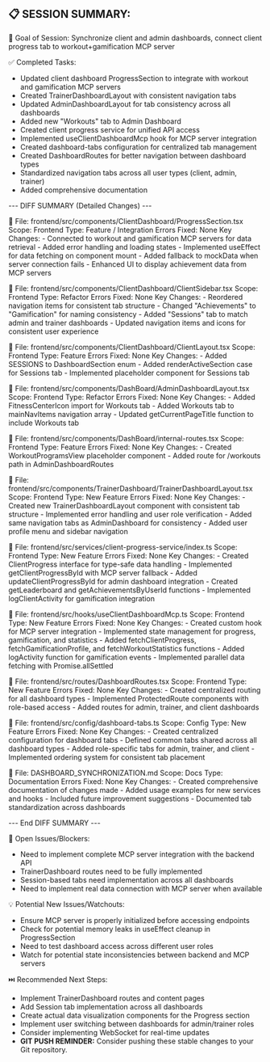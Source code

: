 ## 📋 SESSION SUMMARY:

🎯 Goal of Session: Synchronize client and admin dashboards, connect client progress tab to workout+gamification MCP server

✅ Completed Tasks:
- Updated client dashboard ProgressSection to integrate with workout and gamification MCP servers
- Created TrainerDashboardLayout with consistent navigation tabs
- Updated AdminDashboardLayout for tab consistency across all dashboards
- Added new "Workouts" tab to Admin Dashboard
- Created client progress service for unified API access
- Implemented useClientDashboardMcp hook for MCP server integration
- Created dashboard-tabs configuration for centralized tab management
- Created DashboardRoutes for better navigation between dashboard types
- Standardized navigation tabs across all user types (client, admin, trainer)
- Added comprehensive documentation

--- DIFF SUMMARY (Detailed Changes) ---

📄 File: frontend/src/components/ClientDashboard/ProgressSection.tsx
   Scope: Frontend
   Type: Feature / Integration
   Errors Fixed: None
   Key Changes:
     - Connected to workout and gamification MCP servers for data retrieval
     - Added error handling and loading states
     - Implemented useEffect for data fetching on component mount
     - Added fallback to mockData when server connection fails
     - Enhanced UI to display achievement data from MCP servers

📄 File: frontend/src/components/ClientDashboard/ClientSidebar.tsx
   Scope: Frontend
   Type: Refactor
   Errors Fixed: None
   Key Changes:
     - Reordered navigation items for consistent tab structure
     - Changed "Achievements" to "Gamification" for naming consistency
     - Added "Sessions" tab to match admin and trainer dashboards
     - Updated navigation items and icons for consistent user experience

📄 File: frontend/src/components/ClientDashboard/ClientLayout.tsx
   Scope: Frontend
   Type: Feature
   Errors Fixed: None
   Key Changes:
     - Added SESSIONS to DashboardSection enum
     - Added renderActiveSection case for Sessions tab
     - Implemented placeholder component for Sessions tab

📄 File: frontend/src/components/DashBoard/AdminDashboardLayout.tsx
   Scope: Frontend
   Type: Refactor
   Errors Fixed: None
   Key Changes:
     - Added FitnessCenterIcon import for Workouts tab
     - Added Workouts tab to mainNavItems navigation array
     - Updated getCurrentPageTitle function to include Workouts tab

📄 File: frontend/src/components/DashBoard/internal-routes.tsx
   Scope: Frontend
   Type: Feature
   Errors Fixed: None
   Key Changes:
     - Created WorkoutProgramsView placeholder component
     - Added route for /workouts path in AdminDashboardRoutes

📄 File: frontend/src/components/TrainerDashboard/TrainerDashboardLayout.tsx
   Scope: Frontend
   Type: New Feature
   Errors Fixed: None
   Key Changes:
     - Created new TrainerDashboardLayout component with consistent tab structure
     - Implemented error handling and user role verification
     - Added same navigation tabs as AdminDashboard for consistency
     - Added user profile menu and sidebar navigation

📄 File: frontend/src/services/client-progress-service/index.ts
   Scope: Frontend
   Type: New Feature
   Errors Fixed: None
   Key Changes:
     - Created ClientProgress interface for type-safe data handling
     - Implemented getClientProgressById with MCP server fallback
     - Added updateClientProgressById for admin dashboard integration
     - Created getLeaderboard and getAchievementsByUserId functions
     - Implemented logClientActivity for gamification integration

📄 File: frontend/src/hooks/useClientDashboardMcp.ts
   Scope: Frontend
   Type: New Feature
   Errors Fixed: None
   Key Changes:
     - Created custom hook for MCP server integration
     - Implemented state management for progress, gamification, and statistics
     - Added fetchClientProgress, fetchGamificationProfile, and fetchWorkoutStatistics functions
     - Added logActivity function for gamification events
     - Implemented parallel data fetching with Promise.allSettled

📄 File: frontend/src/routes/DashboardRoutes.tsx
   Scope: Frontend
   Type: New Feature
   Errors Fixed: None
   Key Changes:
     - Created centralized routing for all dashboard types
     - Implemented ProtectedRoute components with role-based access
     - Added routes for admin, trainer, and client dashboards

📄 File: frontend/src/config/dashboard-tabs.ts
   Scope: Config
   Type: New Feature
   Errors Fixed: None
   Key Changes:
     - Created centralized configuration for dashboard tabs
     - Defined common tabs shared across all dashboard types
     - Added role-specific tabs for admin, trainer, and client
     - Implemented ordering system for consistent tab placement

📄 File: DASHBOARD_SYNCHRONIZATION.md
   Scope: Docs
   Type: Documentation
   Errors Fixed: None
   Key Changes:
     - Created comprehensive documentation of changes made
     - Added usage examples for new services and hooks
     - Included future improvement suggestions
     - Documented tab standardization across dashboards

--- End DIFF SUMMARY ---

🚧 Open Issues/Blockers:
  - Need to implement complete MCP server integration with the backend API
  - TrainerDashboard routes need to be fully implemented
  - Session-based tabs need implementation across all dashboards
  - Need to implement real data connection with MCP server when available

💡 Potential New Issues/Watchouts:
  - Ensure MCP server is properly initialized before accessing endpoints
  - Check for potential memory leaks in useEffect cleanup in ProgressSection
  - Need to test dashboard access across different user roles
  - Watch for potential state inconsistencies between backend and MCP servers

⏭️ Recommended Next Steps:
  - Implement TrainerDashboard routes and content pages
  - Add Session tab implementation across all dashboards
  - Create actual data visualization components for the Progress section
  - Implement user switching between dashboards for admin/trainer roles
  - Consider implementing WebSocket for real-time updates
  - **GIT PUSH REMINDER:** Consider pushing these stable changes to your Git repository.